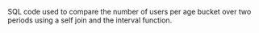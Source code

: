 SQL code used to compare the number of users per age bucket over two periods using a self join and the interval function.
